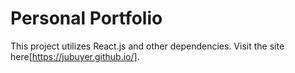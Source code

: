 # Personal Portfolio

This project utilizes React.js and other dependencies. Visit the site here[https://jubuyer.github.io/].